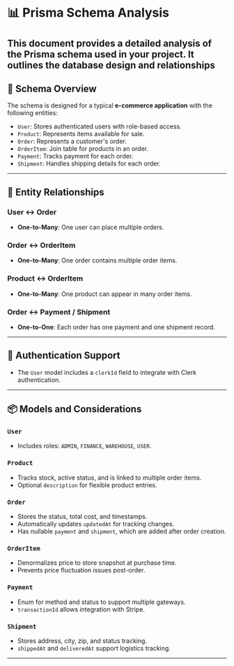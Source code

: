 # 📊 Prisma Schema Analysis

## This document provides a detailed analysis of the Prisma schema used in your project. It outlines the database design and relationships

## 🧱 Schema Overview

The schema is designed for a typical **e-commerce application** with the following entities:

- `User`: Stores authenticated users with role-based access.
- `Product`: Represents items available for sale.
- `Order`: Represents a customer's order.
- `OrderItem`: Join table for products in an order.
- `Payment`: Tracks payment for each order.
- `Shipment`: Handles shipping details for each order.

---

## 🔗 Entity Relationships

### User ↔️ Order

- **One-to-Many**: One user can place multiple orders.

### Order ↔️ OrderItem

- **One-to-Many**: One order contains multiple order items.

### Product ↔️ OrderItem

- **One-to-Many**: One product can appear in many order items.

### Order ↔️ Payment / Shipment

- **One-to-One**: Each order has one payment and one shipment record.

---

## 🔐 Authentication Support

- The `User` model includes a `clerkId` field to integrate with Clerk authentication.

---

## 📦 Models and Considerations

### `User`

- Includes roles: `ADMIN`, `FINANCE`, `WAREHOUSE`, `USER`.

### `Product`

- Tracks stock, active status, and is linked to multiple order items.
- Optional `description` for flexible product entries.

### `Order`

- Stores the status, total cost, and timestamps.
- Automatically updates `updatedAt` for tracking changes.
- Has nullable `payment` and `shipment`, which are added after order creation.

### `OrderItem`

- Denormalizes price to store snapshot at purchase time.
- Prevents price fluctuation issues post-order.

### `Payment`

- Enum for method and status to support multiple gateways.
- `transactionId` allows integration with Stripe.

### `Shipment`

- Stores address, city, zip, and status tracking.
- `shippedAt` and `deliveredAt` support logistics tracking.

---

